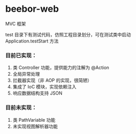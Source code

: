 # beebor-web

MVC 框架

test 目录下有测试代码，仿照工程目录划分，可在测试类中启动 Application.testStart 方法

### 目前已实现：

1. 类 Controller 功能，提供能力的注解为 @Action
2. 全局异常处理
3. 拦截器实现（非 AOP 的实现，很简陋）
4. 集成了 IoC 模块，实现依赖注入
5. 响应数据结构支持 JSON


### 目前未实现：

1. 类 PathVariable 功能
2. 未实现视图解析器功能
